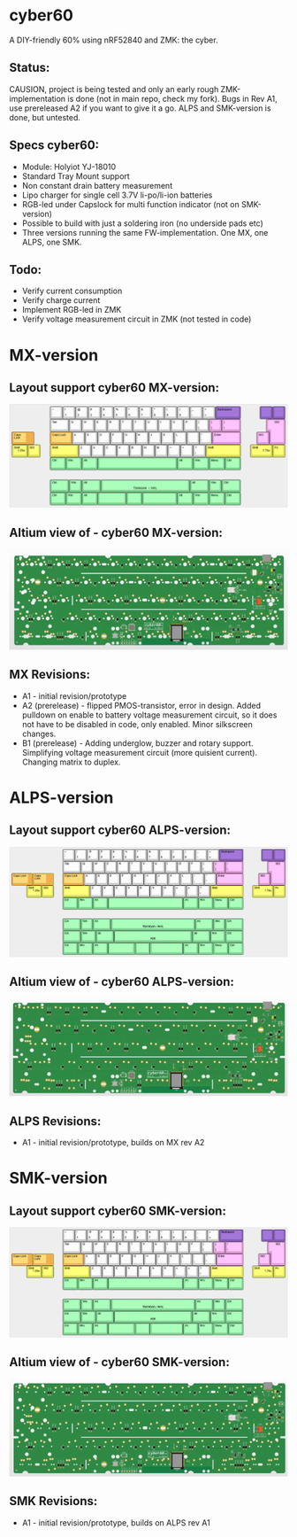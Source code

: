 
# cyber60

A DIY-friendly 60% using nRF52840 and ZMK: the cyber.

## Status:
CAUSION, project is being tested and only an early rough ZMK-implementation is done (not in main repo, check my fork). Bugs in Rev A1, use prereleased A2 if you want to give it a go. ALPS and SMK-version is done, but untested.

## Specs cyber60:
- Module: Holyiot YJ-18010
- Standard Tray Mount support
- Non constant drain battery measurement
- Lipo charger for single cell 3.7V li-po/li-ion batteries
- RGB-led under Capslock for multi function indicator (not on SMK-version)
- Possible to build with just a soldering iron (no underside pads etc)
- Three versions running the same FW-implementation. One MX, one ALPS, one SMK.

## Todo:
- Verify current consumption
- Verify charge current
- Implement RGB-led in ZMK
- Verify voltage measurement circuit in ZMK (not tested in code)

# MX-version
## Layout support cyber60 MX-version:
![alt text](./readme-images/layout_support_cyber60-mx_Rev_A2.jpg "Layout support")

## Altium view of - cyber60 MX-version:
![alt text](./readme-images/cyber60-mx_Rev_A2.jpg "PCB View - Rev A")

## MX Revisions:
- A1 - initial revision/prototype
- A2 (prerelease) - flipped PMOS-transistor, error in design. Added pulldown on enable to battery voltage measurement circuit, so it does not have to be disabled in code, only enabled. Minor silkscreen changes.
- B1 (prerelease) - Adding underglow, buzzer and rotary support. Simplifying voltage measurement circuit (more quisient current). Changing matrix to duplex.

# ALPS-version
## Layout support cyber60 ALPS-version:
![alt text](./readme-images/layout_support_cyber60-alps_Rev_A1.jpg "Layout support")

## Altium view of - cyber60 ALPS-version:
![alt text](./readme-images/cyber60-alps_Rev_A1.jpg "PCB View - Rev A")

## ALPS Revisions:
- A1 - initial revision/prototype, builds on MX rev A2

# SMK-version
## Layout support cyber60 SMK-version:
![alt text](./readme-images/layout_support_cyber60-smk_Rev_A1.jpg "Layout support")

## Altium view of - cyber60 SMK-version:
![alt text](./readme-images/cyber60-smk_Rev_A1.jpg "PCB View - Rev A")

## SMK Revisions:
- A1 - initial revision/prototype, builds on ALPS rev A1
